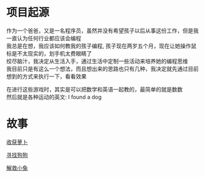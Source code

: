 # 项目起源
作为一个爸爸，又是一名程序员，虽然并没有希望孩子以后从事这份工作，但是我一直认为任何行业都应该会编程  
我总是在想，我应该如何教我的孩子编程, 孩子现在两岁五个月，现在让她操作鼠标是不太现实的，划手机太费眼睛了  
绞尽脑汁，我决定从生活入手，通过生活中定制一些活动来培养她的编程思维  
我目前只是有这么一个想法，而且想出来的思路也只有几种，我决定就先通过目前想到的方式来执行一下，看看效果  

在进行这些游戏时，其实是可以把数学和英语一起教的，最简单的就是数数  
然后就是各种运动的英文: I found a dog  

# 故事

[收获萝卜](https://github.com/bxxfighting/life-code/blob/master/%E6%94%B6%E8%8E%B7%E8%90%9D%E5%8D%9C.md)  

[寻找狗狗](https://github.com/bxxfighting/life-code/blob/master/%E5%AF%BB%E6%89%BE%E7%8B%97%E7%8B%97.md)  

[解救小兔](https://github.com/bxxfighting/life-code/blob/master/%E6%8B%AF%E6%95%91%E5%B0%8F%E5%85%94.md)  

